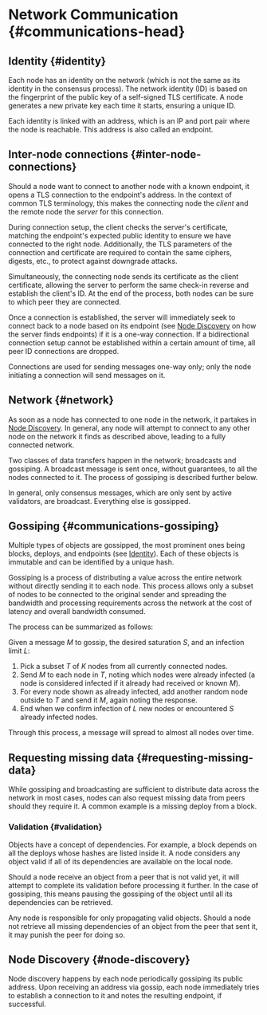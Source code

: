 # Network Communication {#communications-head}

## Identity {#identity}

Each node has an identity on the network (which is not the same as its identity in the consensus process). The network identity (ID) is based on the fingerprint of the public key of a self-signed TLS certificate. A node generates a new private key each time it starts, ensuring a unique ID.

Each identity is linked with an address, which is an IP and port pair where the node is reachable. This address is also called an endpoint.

## Inter-node connections {#inter-node-connections}

Should a node want to connect to another node with a known endpoint, it opens a TLS connection to the endpoint's address. In the context of common TLS terminology, this makes the connecting node the _client_ and the remote node the _server_ for this connection.

During connection setup, the client checks the server's certificate, matching the endpoint's expected public identity to ensure we have connected to the right node. Additionally, the TLS parameters of the connection and certificate are required to contain the same ciphers, digests, etc., to protect against downgrade attacks.

Simultaneously, the connecting node sends its certificate as the client certificate, allowing the server to perform the same check-in reverse and establish the client's ID. At the end of the process, both nodes can be sure to which peer they are connected.

Once a connection is established, the server will immediately seek to connect back to a node based on its endpoint (see [Node Discovery](#node-discovery) on how the server finds endpoints) if it is a one-way connection. If a bidirectional connection setup cannot be established within a certain amount of time, all peer ID connections are dropped.

Connections are used for sending messages one-way only; only the node initiating a connection will send messages on it.

## Network {#network}

As soon as a node has connected to one node in the network, it partakes in [Node Discovery](#node-discovery). In general, any node will attempt to connect to any other node on the network it finds as described above, leading to a fully connected network.

Two classes of data transfers happen in the network; broadcasts and gossiping. A broadcast message is sent once, without guarantees, to all the nodes connected to it. The process of gossiping is described further below.

In general, only consensus messages, which are only sent by active validators, are broadcast. Everything else is gossipped.

## Gossiping {#communications-gossiping}

Multiple types of objects are gossipped, the most prominent ones being blocks, deploys, and endpoints (see [Identity](#identity)). Each of these objects is immutable and can be identified by a unique hash.

Gossiping is a process of distributing a value across the entire network without directly sending it to each node. This process allows only a subset of nodes to be connected to the original sender and spreading the bandwidth and processing requirements across the network at the cost of latency and overall bandwidth consumed.

The process can be summarized as follows:

Given a message _M_ to gossip, the desired saturation _S_, and an infection limit _L_:

1.  Pick a subset _T_ of _K_ nodes from all currently connected nodes.
2.  Send _M_ to each node in _T_, noting which nodes were already infected (a node is considered infected if it already had received or known _M_).
3.  For every node shown as already infected, add another random node outside to _T_ and send it _M_, again noting the response.
4.  End when we confirm infection of _L_ new nodes or encountered _S_ already infected nodes.

Through this process, a message will spread to almost all nodes over time.

## Requesting missing data {#requesting-missing-data}

While gossiping and broadcasting are sufficient to distribute data across the network in most cases, nodes can also request missing data from peers should they require it. A common example is a missing deploy from a block.

### Validation {#validation}

Objects have a concept of dependencies. For example, a block depends on all the deploys whose hashes are listed inside it. A node considers any object valid if all of its dependencies are available on the local node.

Should a node receive an object from a peer that is not valid yet, it will attempt to complete its validation before processing it further. In the case of gossiping, this means pausing the gossiping of the object until all its dependencies can be retrieved.

Any node is responsible for only propagating valid objects. Should a node not retrieve all missing dependencies of an object from the peer that sent it, it may punish the peer for doing so.

## Node Discovery {#node-discovery}

Node discovery happens by each node periodically gossiping its public address. Upon receiving an address via gossip, each node immediately tries to establish a connection to it and notes the resulting endpoint, if successful.
